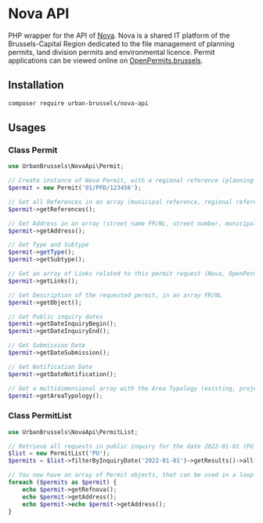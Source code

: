 # Nova API

PHP wrapper for the API of [Nova](https://bric.brussels/en/our-solutions/business-solutions/nova-1?set_language=en).
Nova is a shared IT platform of the Brussels-Capital Region dedicated to the file management of planning permits, land
division permits and environmental licence. Permit applications can be viewed online on [OpenPermits.brussels](https://openpermits.brussels/).

## Installation

```sh
composer require urban-brussels/nova-api
```

## Usages

### Class Permit
```php 
use UrbanBrussels\NovaApi\Permit;

// Create instance of Nova Permit, with a regional reference (planning or environment)
$permit = new Permit('01/PFD/123456');

// Get all References in an array (municipal reference, regional reference, uuid, etc)
$permit->getReferences();

// Get Address in an array (street name FR/NL, street number, municipality FR/NL, zipcode)
$permit->getAddress();

// Get Type and Subtype
$permit->getType();
$permit->getSubtype();

// Get an array of Links related to this permit request (Nova, OpenPermits, Nova API)
$permit->getLinks();

// Get Description of the requested permit, in an array FR/NL
$permit->getObject();

// Get Public inquiry dates
$permit->getDateInquiryBegin();
$permit->getDateInquiryEnd();

// Get Submission Date
$permit->getDateSubmission();

// Get Notification Date
$permit->getDateNotification();

// Get a multidimensional array with the Area Typology (existing, projected, authorized areas for each type)
$permit->getAreaTypology();

```

### Class PermitList

```php 
use UrbanBrussels\NovaApi\PermitList;

// Retrieve all requests in public inquiry for the date 2022-01-01 (PU for planning requests, PE for environmental requests)
$list = new PermitList('PU');
$permits = $list->filterByInquiryDate('2022-01-01')->getResults()->all();

// You now have an array of Permit objects, that can be used in a loop
foreach ($permits as $permit) {
    echo $permit->getRefnova();
    echo $permit->getAddress();
    echo $permit->echo $permit->getAddress();
}
```
